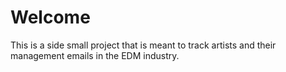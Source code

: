 # Welcome

This is a side small project that is meant to track artists and their management emails in the EDM industry.

